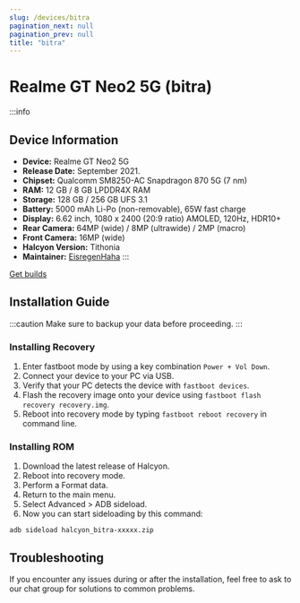 ```yaml
---
slug: /devices/bitra
pagination_next: null
pagination_prev: null
title: "bitra"
---
```


# Realme GT Neo2 5G (bitra)
:::info
## Device Information

- **Device:** Realme GT Neo2 5G
- **Release Date:** September 2021.
- **Chipset:** 	Qualcomm SM8250-AC Snapdragon 870 5G (7 nm)
- **RAM:** 12  GB / 8 GB LPDDR4X RAM
- **Storage:** 128 GB / 256 GB UFS 3.1
- **Battery:** 5000 mAh Li-Po (non-removable), 65W fast charge
- **Display:** 6.62 inch, 1080 x 2400 (20:9 ratio) AMOLED, 120Hz, HDR10+
- **Rear Camera:** 64MP (wide) / 8MP (ultrawide) / 2MP (macro)
- **Front Camera:** 16MP (wide)
- **Halcyon Version:** Tithonia
- **Maintainer:** [EisregenHaha](https://github.com/EisregenHaha)
:::

<a href="https://www.pling.com/p/2058150/" class="button button--primary">Get builds</a>

## Installation Guide
:::caution
Make sure to backup your data before proceeding.
:::

### Installing Recovery
1. Enter fastboot mode by using a key combination `Power + Vol Down`.
2. Connect your device to your PC via USB.
3. Verify that your PC detects the device with `fastboot devices`.
4. Flash the recovery image onto your device using `fastboot flash recovery recovery.img`.
5. Reboot into recovery mode by typing `fastboot reboot recovery` in command line.

### Installing ROM
1. Download the latest release of Halcyon.
2. Reboot into recovery mode.
3. Perform a Format data.
4. Return to the main menu.
5. Select Advanced > ADB sideload.
6. Now you can start sideloading by this command:
```
adb sideload halcyon_bitra-xxxxx.zip
```

## Troubleshooting

If you encounter any issues during or after the installation, feel free to ask to our chat group for solutions to common problems.
